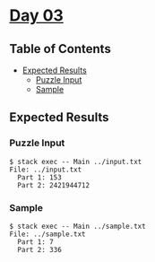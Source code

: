 # [Day 03](https://adventofcode.com/2020/day/3)

## Table of Contents

- [Expected Results](#expected-results)
  - [Puzzle Input](#puzzle-input)
  - [Sample](#sample)

## Expected Results

### Puzzle Input

```console
$ stack exec -- Main ../input.txt
File: ../input.txt
  Part 1: 153
  Part 2: 2421944712
```

### Sample

```console
$ stack exec -- Main ../sample.txt
File: ../sample.txt
  Part 1: 7
  Part 2: 336
```
